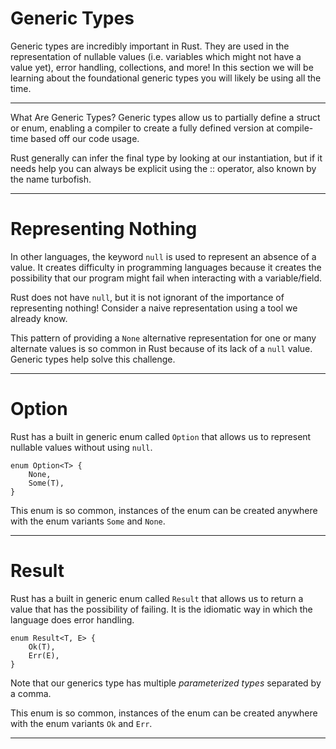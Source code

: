 
Generic Types
==============

Generic types are incredibly important in Rust. They are used in the representation of nullable values (i.e. variables which might not have a value yet), error handling, collections, and more! In this section we will be learning about the foundational generic types you will likely be using all the time.

--------------------------


What Are Generic Types?
Generic types allow us to partially define a struct or enum, enabling a compiler to create a fully defined version at compile-time based off our code usage.

Rust generally can infer the final type by looking at our instantiation, but if it needs help you can always be explicit using the ::<T> operator, also known by the name turbofish.


--------------------------------------

Representing Nothing
====================

In other languages, the keyword `null` is used to represent an absence of a value. It creates difficulty in programming languages because it creates the possibility that our program might fail when interacting with a variable/field.

Rust does not have `null`, but it is not ignorant of the importance of representing nothing! Consider a naive representation using a tool we already know.

This pattern of providing a `None` alternative representation for one or many alternate values is so common in Rust because of its lack of a `null` value. Generic types help solve this challenge.

-----------------------------------

Option
======

Rust has a built in generic enum called `Option` that allows us to represent nullable values without using `null`.

```
enum Option<T> {
    None,
    Some(T),
}

```

This enum is so common, instances of the enum can be created anywhere with the enum variants `Some` and `None`.


----------------------------



Result
======

Rust has a built in generic enum called `Result` that allows us to return a value that has the possibility of failing. It is the idiomatic way in which the language does error handling.

```
enum Result<T, E> {
    Ok(T),
    Err(E),
}

```

Note that our generics type has multiple *parameterized types* separated by a comma.

This enum is so common, instances of the enum can be created anywhere with the enum variants `Ok` and `Err`.

-----------------------------------






